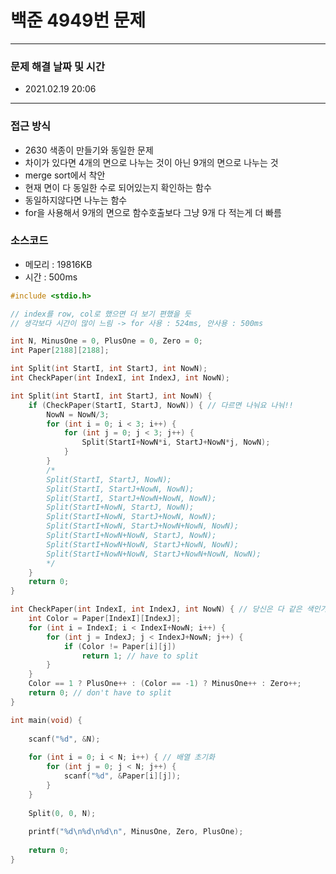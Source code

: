
# 백준 4949번 문제

---

### 문제 해결 날짜 및 시간

- 2021.02.19 20:06

---

### 접근 방식
- 2630 색종이 만들기와 동일한 문제
- 차이가 있다면 4개의 면으로 나누는 것이 아닌 9개의 면으로 나누는 것
- merge sort에서 착안
- 현재 면이 다 동일한 수로 되어있는지 확인하는 함수
- 동일하지않다면 나누는 함수
- for을 사용해서 9개의 면으로 함수호출보다 그냥 9개 다 적는게 더 빠름

### 소스코드
- 메모리 : 19816KB
- 시간 : 500ms
```C
#include <stdio.h>

// index를 row, col로 했으면 더 보기 편했을 듯 
// 생각보다 시간이 많이 느림 -> for 사용 : 524ms, 안사용 : 500ms

int N, MinusOne = 0, PlusOne = 0, Zero = 0;
int Paper[2188][2188];

int Split(int StartI, int StartJ, int NowN);
int CheckPaper(int IndexI, int IndexJ, int NowN);

int Split(int StartI, int StartJ, int NowN) {
	if (CheckPaper(StartI, StartJ, NowN)) { // 다르면 나눠요 나눠!! 
		NowN = NowN/3;
		for (int i = 0; i < 3; i++) {
			for (int j = 0; j < 3; j++) {
				Split(StartI+NowN*i, StartJ+NowN*j, NowN);
			}
		}
		/*
		Split(StartI, StartJ, NowN);
		Split(StartI, StartJ+NowN, NowN);
		Split(StartI, StartJ+NowN+NowN, NowN);
		Split(StartI+NowN, StartJ, NowN);
		Split(StartI+NowN, StartJ+NowN, NowN);
		Split(StartI+NowN, StartJ+NowN+NowN, NowN);
		Split(StartI+NowN+NowN, StartJ, NowN);
		Split(StartI+NowN+NowN, StartJ+NowN, NowN);
		Split(StartI+NowN+NowN, StartJ+NowN+NowN, NowN);
		*/
	}
	return 0;
}

int CheckPaper(int IndexI, int IndexJ, int NowN) { // 당신은 다 같은 색인가요?? 
	int Color = Paper[IndexI][IndexJ];
	for (int i = IndexI; i < IndexI+NowN; i++) {
		for (int j = IndexJ; j < IndexJ+NowN; j++) {
			if (Color != Paper[i][j])
				return 1; // have to split 
		}
	}
	Color == 1 ? PlusOne++ : (Color == -1) ? MinusOne++ : Zero++;
	return 0; // don't have to split
}

int main(void) {
	
	scanf("%d", &N);
	
	for (int i = 0; i < N; i++) { // 배열 초기화 
		for (int j = 0; j < N; j++) {
			scanf("%d", &Paper[i][j]);
		}
	}
	
	Split(0, 0, N);
	
	printf("%d\n%d\n%d\n", MinusOne, Zero, PlusOne);
	
	return 0;
}
```
